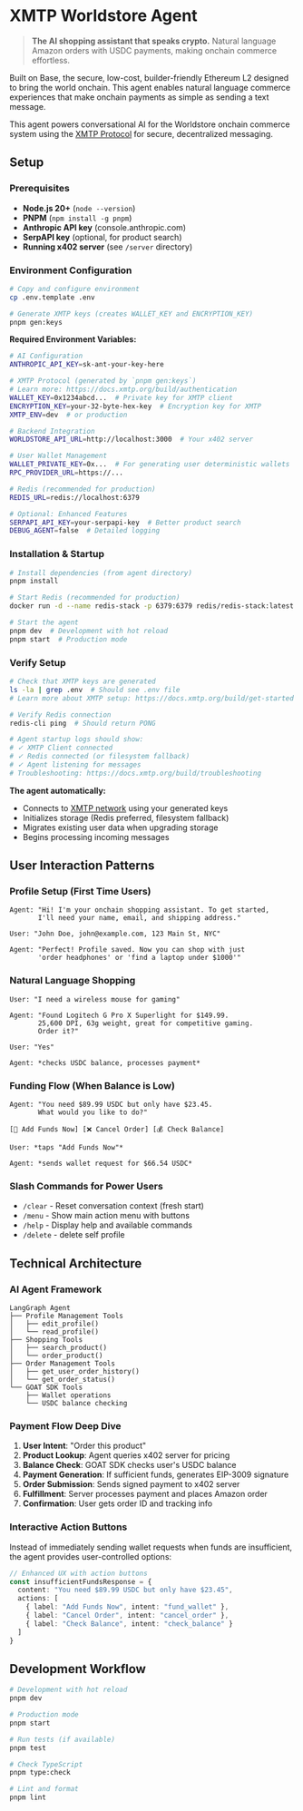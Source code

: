 # XMTP Worldstore Agent

> **The AI shopping assistant that speaks crypto.** Natural language Amazon orders with USDC payments, making onchain commerce effortless.

Built on Base, the secure, low-cost, builder-friendly Ethereum L2 designed to bring the world onchain. This agent enables natural language commerce experiences that make onchain payments as simple as sending a text message.

This agent powers conversational AI for the Worldstore onchain commerce system using the [XMTP Protocol](https://docs.xmtp.org/) for secure, decentralized messaging.

## Setup

### Prerequisites
- **Node.js 20+** (`node --version`)
- **PNPM** (`npm install -g pnpm`)
- **Anthropic API key** (console.anthropic.com)
- **SerpAPI key** (optional, for product search)
- **Running x402 server** (see `/server` directory)

### Environment Configuration

```bash
# Copy and configure environment
cp .env.template .env

# Generate XMTP keys (creates WALLET_KEY and ENCRYPTION_KEY)
pnpm gen:keys
```

**Required Environment Variables:**

```bash
# AI Configuration
ANTHROPIC_API_KEY=sk-ant-your-key-here

# XMTP Protocol (generated by `pnpm gen:keys`)
# Learn more: https://docs.xmtp.org/build/authentication
WALLET_KEY=0x1234abcd...  # Private key for XMTP client
ENCRYPTION_KEY=your-32-byte-hex-key  # Encryption key for XMTP
XMTP_ENV=dev  # or production

# Backend Integration
WORLDSTORE_API_URL=http://localhost:3000  # Your x402 server

# User Wallet Management
WALLET_PRIVATE_KEY=0x...  # For generating user deterministic wallets
RPC_PROVIDER_URL=https://...

# Redis (recommended for production)
REDIS_URL=redis://localhost:6379

# Optional: Enhanced Features
SERPAPI_API_KEY=your-serpapi-key  # Better product search
DEBUG_AGENT=false  # Detailed logging
```

### Installation & Startup

```bash
# Install dependencies (from agent directory)
pnpm install

# Start Redis (recommended for production)
docker run -d --name redis-stack -p 6379:6379 redis/redis-stack:latest

# Start the agent
pnpm dev  # Development with hot reload
pnpm start  # Production mode
```

### Verify Setup
```bash
# Check that XMTP keys are generated
ls -la | grep .env  # Should see .env file
# Learn more about XMTP setup: https://docs.xmtp.org/build/get-started

# Verify Redis connection
redis-cli ping  # Should return PONG

# Agent startup logs should show:
# ✓ XMTP Client connected
# ✓ Redis connected (or filesystem fallback)
# ✓ Agent listening for messages
# Troubleshooting: https://docs.xmtp.org/build/troubleshooting
```

**The agent automatically:**
- Connects to [XMTP network](https://docs.xmtp.org/build/get-started) using your generated keys
- Initializes storage (Redis preferred, filesystem fallback)
- Migrates existing user data when upgrading storage
- Begins processing incoming messages

## User Interaction Patterns

### Profile Setup (First Time Users)
```
Agent: "Hi! I'm your onchain shopping assistant. To get started,
       I'll need your name, email, and shipping address."

User: "John Doe, john@example.com, 123 Main St, NYC"

Agent: "Perfect! Profile saved. Now you can shop with just
       'order headphones' or 'find a laptop under $1000'"
```

### Natural Language Shopping
```
User: "I need a wireless mouse for gaming"

Agent: "Found Logitech G Pro X Superlight for $149.99.
       25,600 DPI, 63g weight, great for competitive gaming.
       Order it?"

User: "Yes"

Agent: *checks USDC balance, processes payment*
```

### Funding Flow (When Balance is Low)
```
Agent: "You need $89.99 USDC but only have $23.45.
       What would you like to do?"

[💸 Add Funds Now] [❌ Cancel Order] [💰 Check Balance]

User: *taps "Add Funds Now"*

Agent: *sends wallet request for $66.54 USDC*
```

### Slash Commands for Power Users
- `/clear` - Reset conversation context (fresh start)
- `/menu` - Show main action menu with buttons
- `/help` - Display help and available commands
- `/delete` - delete self profile

## Technical Architecture

### AI Agent Framework
```
LangGraph Agent
├── Profile Management Tools
│   ├── edit_profile()
│   └── read_profile()
├── Shopping Tools
│   ├── search_product()
│   └── order_product()
├── Order Management Tools
│   ├── get_user_order_history()
│   └── get_order_status()
└── GOAT SDK Tools
    ├── Wallet operations
    └── USDC balance checking
```

### Payment Flow Deep Dive

1. **User Intent**: "Order this product"
2. **Product Lookup**: Agent queries x402 server for pricing
3. **Balance Check**: GOAT SDK checks user's USDC balance
4. **Payment Generation**: If sufficient funds, generates EIP-3009 signature
5. **Order Submission**: Sends signed payment to x402 server
6. **Fulfillment**: Server processes payment and places Amazon order
7. **Confirmation**: User gets order ID and tracking info


### Interactive Action Buttons

Instead of immediately sending wallet requests when funds are insufficient, the agent provides user-controlled options:

```typescript
// Enhanced UX with action buttons
const insufficientFundsResponse = {
  content: "You need $89.99 USDC but only have $23.45",
  actions: [
    { label: "Add Funds Now", intent: "fund_wallet" },
    { label: "Cancel Order", intent: "cancel_order" },
    { label: "Check Balance", intent: "check_balance" }
  ]
}
```

## Development Workflow

```bash
# Development with hot reload
pnpm dev

# Production mode
pnpm start

# Run tests (if available)
pnpm test

# Check TypeScript
pnpm type:check

# Lint and format
pnpm lint
```
